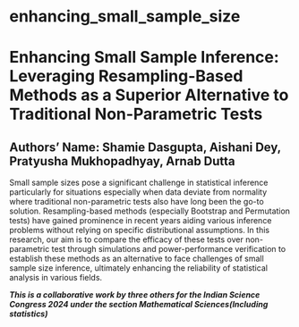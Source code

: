 # enhancing_small_sample_size
<h1>Enhancing Small Sample Inference: Leveraging Resampling-Based Methods as a Superior Alternative to Traditional Non-Parametric Tests</h1>
<h2>Authors’ Name: Shamie Dasgupta, Aishani Dey, Pratyusha Mukhopadhyay, Arnab Dutta</h2>
<p>Small sample sizes pose a significant challenge in statistical inference particularly for situations especially when data deviate from normality where traditional non-parametric tests also have long been the go-to solution. Resampling-based methods (especially Bootstrap and Permutation tests) have gained prominence in recent years aiding various inference problems without relying on specific distributional assumptions. In this research, our aim is to compare the efficacy of these tests over non-parametric test through simulations and power-performance verification to establish these methods as an alternative to face challenges of small sample size inference, ultimately enhancing the reliability of statistical analysis in various fields.</p>
<p><b><i> This is a collaborative work by three others for the Indian Science Congress 2024 under the section Mathematical Sciences(Including statistics)</p>
